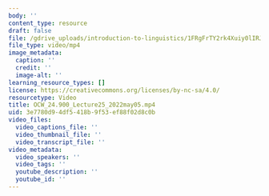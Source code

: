 ```yaml
---
body: ''
content_type: resource
draft: false
file: /gdrive_uploads/introduction-to-linguistics/1FRgFrTY2rk4Xuiy0lIRJRJ7J3Zswb-Lj/ocw_24900_lecture25_2022may05.mp4
file_type: video/mp4
image_metadata:
  caption: ''
  credit: ''
  image-alt: ''
learning_resource_types: []
license: https://creativecommons.org/licenses/by-nc-sa/4.0/
resourcetype: Video
title: OCW_24.900_Lecture25_2022may05.mp4
uid: 3e7780d9-4df5-418b-9f53-ef88f02d8c0b
video_files:
  video_captions_file: ''
  video_thumbnail_file: ''
  video_transcript_file: ''
video_metadata:
  video_speakers: ''
  video_tags: ''
  youtube_description: ''
  youtube_id: ''
---
```

